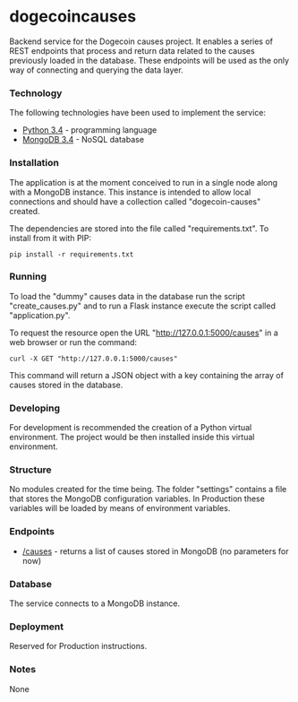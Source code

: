 # dogecoincauses

Backend service for the Dogecoin causes project. It enables a series of REST endpoints that process and return data related to the causes previously loaded in the database. These endpoints will be used as the only way of connecting and querying the data layer.

### Technology

The following technologies have been used to implement the service:

* [Python 3.4](https://www.python.org/) - programming language
* [MongoDB 3.4](https://www.mongodb.com/) - NoSQL database

### Installation

The application is at the moment conceived to run in a single node along with a MongoDB instance. This instance is intended to allow local connections and should have a collection called "dogecoin-causes" created.

The dependencies are stored into the file called "requirements.txt". To install from it with PIP:

```
pip install -r requirements.txt
```

### Running

To load the "dummy" causes data in the database run the script "create_causes.py" and to run a Flask instance execute the script called "application.py".

To request the resource open the URL "http://127.0.0.1:5000/causes" in a web browser or run the command:

```
curl -X GET "http://127.0.0.1:5000/causes"
```

This command will return a JSON object with a key containing the array of causes stored in the database.

### Developing

For development is recommended the creation of a Python virtual environment. The project would be then installed inside this virtual environment.

### Structure

No modules created for the time being. The folder "settings" contains a file that stores the MongoDB configuration variables. In Production these variables will be loaded by means of environment variables.

### Endpoints

* [/causes](http://127.0.0.1:5000/causes) - returns a list of causes stored in MongoDB (no parameters for now)

### Database

The service connects to a MongoDB instance.

### Deployment

Reserved for Production instructions.

### Notes

None
